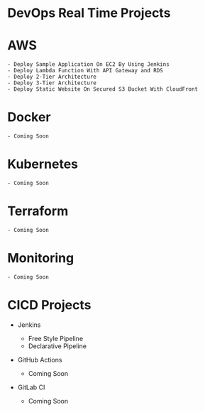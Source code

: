 # DevOps Real Time Projects

# AWS
    - Deploy Sample Application On EC2 By Using Jenkins
    - Deploy Lambda Function With API Gateway and RDS
    - Deploy 2-Tier Architecture
    - Deploy 3-Tier Architecture
    - Deploy Static Website On Secured S3 Bucket With CloudFront
    

# Docker
    - Coming Soon

# Kubernetes
    - Coming Soon

# Terraform
    - Coming Soon

# Monitoring
    - Coming Soon

# CICD Projects

- Jenkins
    - Free Style Pipeline
    - Declarative Pipeline

- GitHub Actions
    - Coming Soon

- GitLab CI
    - Coming Soon


